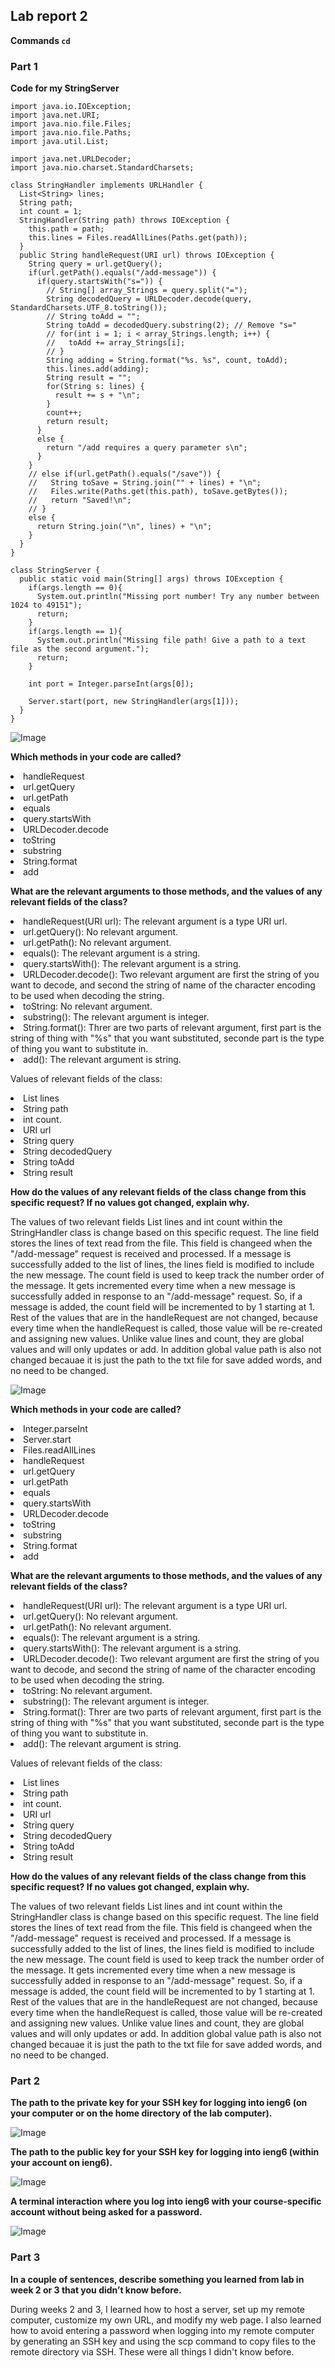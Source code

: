## Lab report 2

**Commands `cd`** 

### **Part 1** 

**Code for my StringServer** 

```
import java.io.IOException;
import java.net.URI;
import java.nio.file.Files;
import java.nio.file.Paths;
import java.util.List;

import java.net.URLDecoder;
import java.nio.charset.StandardCharsets;

class StringHandler implements URLHandler {
  List<String> lines;
  String path;
  int count = 1;
  StringHandler(String path) throws IOException {
    this.path = path;
    this.lines = Files.readAllLines(Paths.get(path));
  }
  public String handleRequest(URI url) throws IOException {
    String query = url.getQuery();
    if(url.getPath().equals("/add-message")) {
      if(query.startsWith("s=")) {
        // String[] array_Strings = query.split("=");
        String decodedQuery = URLDecoder.decode(query, StandardCharsets.UTF_8.toString());
        // String toAdd = "";
        String toAdd = decodedQuery.substring(2); // Remove "s="
        // for(int i = 1; i < array_Strings.length; i++) {
        //   toAdd += array_Strings[i];
        // }
        String adding = String.format("%s. %s", count, toAdd);
        this.lines.add(adding);
        String result = "";
        for(String s: lines) {
          result += s + "\n";
        }
        count++;
        return result;
      }
      else {
        return "/add requires a query parameter s\n";
      }
    }
    // else if(url.getPath().equals("/save")) {
    //   String toSave = String.join("" + lines) + "\n";
    //   Files.write(Paths.get(this.path), toSave.getBytes());
    //   return "Saved!\n";
    // }
    else {
      return String.join("\n", lines) + "\n";
    }
  }
}

class StringServer {
  public static void main(String[] args) throws IOException {
    if(args.length == 0){
      System.out.println("Missing port number! Try any number between 1024 to 49151");
      return;
    }
    if(args.length == 1){
      System.out.println("Missing file path! Give a path to a text file as the second argument.");
      return;
    }

    int port = Integer.parseInt(args[0]);

    Server.start(port, new StringHandler(args[1]));
  }
}
```


![Image](png/hello.png)

**Which methods in your code are called?** 
<li> handleRequest
<li> url.getQuery
<li> url.getPath
<li> equals
<li> query.startsWith
<li> URLDecoder.decode
<li> toString
<li> substring
<li> String.format
<li> add
  
**What are the relevant arguments to those methods, and the values of any relevant fields of the class?** 
<li> handleRequest(URI url): The relevant argument is a type URI url.

<li> url.getQuery(): No relevant argument.

<li> url.getPath(): No relevant argument.

<li> equals(): The relevant argument is a string.

<li> query.startsWith(): The relevant argument is a string.

<li> URLDecoder.decode(): Two relevant argument are first the string of you want to decode, and second the string of name of the character encoding to be used when decoding the string.

<li> toString: No relevant argument.

<li> substring(): The relevant argument is integer.

<li> String.format(): Threr are two parts of relevant argument, first part is the string of thing with "%s" that you want substituted, seconde part is the type of thing you want to substitute in.

<li> add(): The relevant argument is string.

Values of relevant fields of the class:
<li> List<String> lines
<li> String path
<li> int count.
<li> URI url
<li> String query
<li> String decodedQuery
<li> String toAdd
<li> String result
  
**How do the values of any relevant fields of the class change from this specific request? If no values got changed, explain why.** 

The values of two relevant fields List<String> lines and int count within the StringHandler class is change based on this specific request. The line field stores the lines of text read from the file. This field is changeed when the "/add-message" request is received and processed. If a message is successfully added to the list of lines, the lines field is modified to include the new message. The count field is used to keep track the number order of the message. It gets incremented every time when a new message is successfully added in response to an "/add-message" request. So, if a message is added, the count field will be incremented to by 1 starting at 1. Rest of the values that are in the handleRequest are not changed, because every time when the handleRequest is called, those value will be re-created and assigning new values. Unlike value lines and count, they are global values and will only updates or add. In addition global value path is also not changed becauae it is just the path to the txt file for save added words, and no need to be changed.

![Image](png/Howareyou.png)

**Which methods in your code are called?** 
<li> Integer.parseInt
<li> Server.start
<li> Files.readAllLines
<li> handleRequest
<li> url.getQuery
<li> url.getPath
<li> equals
<li> query.startsWith
<li> URLDecoder.decode
<li> toString
<li> substring
<li> String.format
<li> add

**What are the relevant arguments to those methods, and the values of any relevant fields of the class?** 
<li> handleRequest(URI url): The relevant argument is a type URI url.

<li> url.getQuery(): No relevant argument.

<li> url.getPath(): No relevant argument.

<li> equals(): The relevant argument is a string.

<li> query.startsWith(): The relevant argument is a string.

<li> URLDecoder.decode(): Two relevant argument are first the string of you want to decode, and second the string of name of the character encoding to be used when decoding the string.

<li> toString: No relevant argument.

<li> substring(): The relevant argument is integer.

<li> String.format(): Threr are two parts of relevant argument, first part is the string of thing with "%s" that you want substituted, seconde part is the type of thing you want to substitute in.

<li> add(): The relevant argument is string.

Values of relevant fields of the class:
<li> List<String> lines
<li> String path
<li> int count.
<li> URI url
<li> String query
<li> String decodedQuery
<li> String toAdd
<li> String result

**How do the values of any relevant fields of the class change from this specific request? If no values got changed, explain why.** 

The values of two relevant fields List<String> lines and int count within the StringHandler class is change based on this specific request. The line field stores the lines of text read from the file. This field is changeed when the "/add-message" request is received and processed. If a message is successfully added to the list of lines, the lines field is modified to include the new message. The count field is used to keep track the number order of the message. It gets incremented every time when a new message is successfully added in response to an "/add-message" request. So, if a message is added, the count field will be incremented to by 1 starting at 1. Rest of the values that are in the handleRequest are not changed, because every time when the handleRequest is called, those value will be re-created and assigning new values. Unlike value lines and count, they are global values and will only updates or add. In addition global value path is also not changed becauae it is just the path to the txt file for save added words, and no need to be changed.

### **Part 2**

**The path to the private key for your SSH key for logging into ieng6 (on your computer or on the home directory of the lab computer).** 

![Image](png/local.png)

**The path to the public key for your SSH key for logging into ieng6 (within your account on ieng6).** 

![Image](png/on.png)

**A terminal interaction where you log into ieng6 with your course-specific account without being asked for a password.** 

![Image](png/nopass.png)

### **Part 3**

**In a couple of sentences, describe something you learned from lab in week 2 or 3 that you didn’t know before.** 

During weeks 2 and 3, I learned how to host a server, set up my remote computer, customize my own URL, and modify my web page. I also learned how to avoid entering a password when logging into my remote computer by generating an SSH key and using the scp command to copy files to the remote directory via SSH. These were all things I didn't know before.
